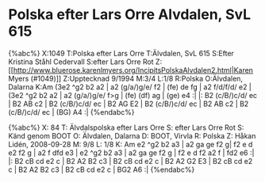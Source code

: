 # Polska efter Lars Orre Alvdalen, SvL 615

{%abc%}
X:1049
T:Polska efter Lars Orre
T:Älvdalen, SvL 615
S:Efter Kristina Ståhl Cedervall
S:efter Lars Orre Rot
Z:[[http://www.bluerose.karenlmyers.org/IncipitsPolskaAlvdalen2.html|Karen Myers (#1049)]]
Z:Upptecknad 9/1994
M:3/4
L:1/8
R:Polska
O:Älvdalen, Dalarna
K:Am
(3e2 ^g2 b2 a2 | a2 (g/a/)g/e/ f2 | (fe) de fg | a2 f/d/f/d/ e2 |
(3e2 ^g2 b2 a2 | a2 (g/a/)g/e/ f>g | (fe) (df) ag | (ge) e4 :|
|: B2 (c/B/)c/d/ ec | B2 AB c2 | B2 (c/B/)c/d/ ec | B2 AG E2 |
B2 (c/B/)c/d/ ec | B2 AB c2 | B2 (c/B/)c/d/ ec | (BG) A4 :|
{%endabc%}

{%abc%}
X: 84
T: Älvdalspolska efter Lars Orre
S: efter Lars Orre Rot
S: Känd genom BOOT
O: Älvdalen, Dalarna
D: BOOT, Virvla
R: Polska
Z: Håkan Lidén, 2008-09-28
M: 9/8
L: 1/8
K: Am
e2 ^g2 b2 a3 | a2 ga ge f2 g| f2 e d e2 f2 g | a2 f dfd e3 |
e2 ^g2 b2 a3 | a2 ga ge f2 g | f2 e d f2 a2 f | fd2 e6 :|
|: B2 cB cd e2 c | B2 A2 B2 c3 | B2 cB cd e2 c | B2 A2 G2 E3 |
B2 cB cd e2 c | B2 A2 B2 c3 | B2 cB cd e2 c | BG2 A6 :|
{%endabc%}


